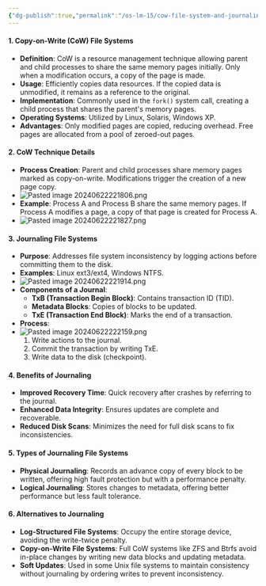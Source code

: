 ```yaml
---
{"dg-publish":true,"permalink":"/os-lm-15/cow-file-system-and-journaling/","dgPassFrontmatter":true}
---
```


#### 1. Copy-on-Write (CoW) File Systems

- **Definition**: CoW is a resource management technique allowing parent and child processes to share the same memory pages initially. Only when a modification occurs, a copy of the page is made.
- **Usage**: Efficiently copies data resources. If the copied data is unmodified, it remains as a reference to the original.
- **Implementation**: Commonly used in the `fork()` system call, creating a child process that shares the parent's memory pages.
- **Operating Systems**: Utilized by Linux, Solaris, Windows XP.
- **Advantages**: Only modified pages are copied, reducing overhead. Free pages are allocated from a pool of zeroed-out pages.

#### 2. CoW Technique Details

- **Process Creation**: Parent and child processes share memory pages marked as copy-on-write. Modifications trigger the creation of a new page copy.
- ![Pasted image 20240622221806.png](/img/user/Pasted%20image%2020240622221806.png)
- **Example**: Process A and Process B share the same memory pages. If Process A modifies a page, a copy of that page is created for Process A.
- ![Pasted image 20240622221827.png](/img/user/Pasted%20image%2020240622221827.png)

#### 3. Journaling File Systems

- **Purpose**: Addresses file system inconsistency by logging actions before committing them to the disk.
- **Examples**: Linux ext3/ext4, Windows NTFS.
- ![Pasted image 20240622221914.png](/img/user/Pasted%20image%2020240622221914.png)
- **Components of a Journal**:
    - **TxB (Transaction Begin Block)**: Contains transaction ID (TID).
    - **Metadata Blocks**: Copies of blocks to be updated.
    - **TxE (Transaction End Block)**: Marks the end of a transaction.
- **Process**:
- ![Pasted image 20240622222159.png](/img/user/Pasted%20image%2020240622222159.png)
    1. Write actions to the journal.
    2. Commit the transaction by writing TxE.
    3. Write data to the disk (checkpoint).

#### 4. Benefits of Journaling

- **Improved Recovery Time**: Quick recovery after crashes by referring to the journal.
- **Enhanced Data Integrity**: Ensures updates are complete and recoverable.
- **Reduced Disk Scans**: Minimizes the need for full disk scans to fix inconsistencies.

#### 5. Types of Journaling File Systems

- **Physical Journaling**: Records an advance copy of every block to be written, offering high fault protection but with a performance penalty.
- **Logical Journaling**: Stores changes to metadata, offering better performance but less fault tolerance.

#### 6. Alternatives to Journaling

- **Log-Structured File Systems**: Occupy the entire storage device, avoiding the write-twice penalty.
- **Copy-on-Write File Systems**: Full CoW systems like ZFS and Btrfs avoid in-place changes by writing new data blocks and updating metadata.
- **Soft Updates**: Used in some Unix file systems to maintain consistency without journaling by ordering writes to prevent inconsistency.